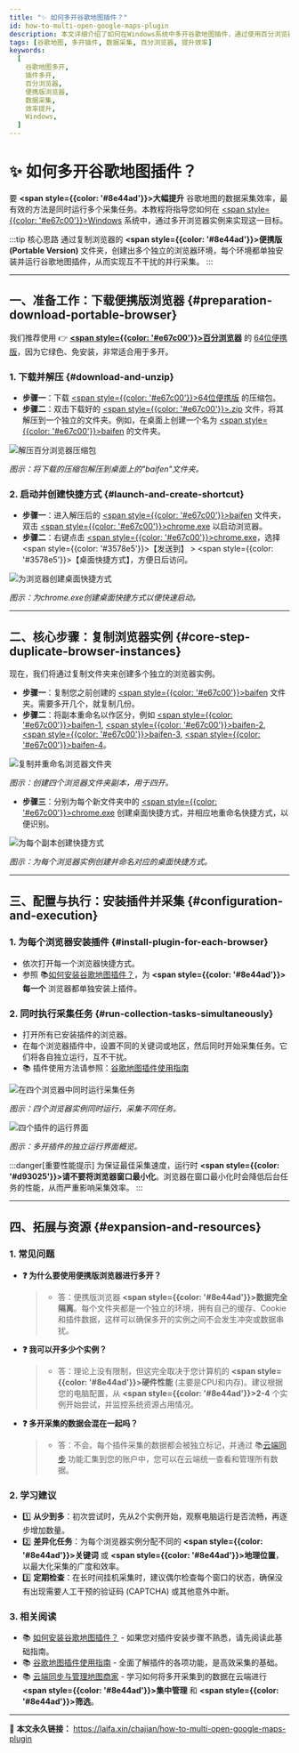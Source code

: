 ```yaml
---
title: "✨ 如何多开谷歌地图插件？"
id: how-to-multi-open-google-maps-plugin
description: 本文详细介绍了如何在Windows系统中多开谷歌地图插件，通过使用百分浏览器的便携版，实现多个采集任务同时进行，大幅提升数据获取效率。
tags: [谷歌地图, 多开插件, 数据采集, 百分浏览器, 提升效率]
keywords:
  [
    谷歌地图多开,
    插件多开,
    百分浏览器,
    便携版浏览器,
    数据采集,
    效率提升,
    Windows,
  ]
---
```


# ✨ 如何多开谷歌地图插件？

要 **<span style={{color: '#8e44ad'}}>大幅提升</span>** 谷歌地图的数据采集效率，最有效的方法是同时运行多个采集任务。本教程将指导您如何在 <u><span style={{color: '#e67c00'}}>Windows</span></u> 系统中，通过多开浏览器实例来实现这一目标。

:::tip 核心思路
通过复制浏览器的 **<span style={{color: '#8e44ad'}}>便携版 (Portable Version)</span>** 文件夹，创建出多个独立的浏览器环境，每个环境都单独安装并运行谷歌地图插件，从而实现互不干扰的并行采集。
:::

---

## 一、准备工作：下载便携版浏览器 {#preparation-download-portable-browser}

我们推荐使用 👉 [**<span style={{color: '#e67c00'}}>百分浏览器</span>**](https://www.centbrowser.cn/) 的 [64位便携版](https://www.centbrowser.cn/history.html)，因为它绿色、免安装，非常适合用于多开。

### 1. 下载并解压 {#download-and-unzip}

- **步骤一**：下载 <u><span style={{color: '#e67c00'}}>64位便携版</span></u> 的压缩包。
- **步骤二**：双击下载好的 <u><span style={{color: '#e67c00'}}>.zip</span></u> 文件，将其解压到一个独立的文件夹。例如，在桌面上创建一个名为 <u><span style={{color: '#e67c00'}}>baifen</span></u> 的文件夹。

![解压百分浏览器压缩包](https://cos.files.maozhishi.com/data/web/web-files/img/20240818211153.png)

_图示：将下载的压缩包解压到桌面上的"baifen"文件夹。_

### 2. 启动并创建快捷方式 {#launch-and-create-shortcut}

- **步骤一**：进入解压后的 <u><span style={{color: '#e67c00'}}>baifen</span></u> 文件夹，双击 <u><span style={{color: '#e67c00'}}>chrome.exe</span></u> 以启动浏览器。
- **步骤二**：右键点击 <u><span style={{color: '#e67c00'}}>chrome.exe</span></u>，选择 <span style={{color: '#3578e5'}}>【发送到】</span> > <span style={{color: '#3578e5'}}>【桌面快捷方式】</span>，方便日后访问。

![为浏览器创建桌面快捷方式](https://cos.files.maozhishi.com/data/web/web-files/img/20240818211734.png)

_图示：为chrome.exe创建桌面快捷方式以便快速启动。_

---

## 二、核心步骤：复制浏览器实例 {#core-step-duplicate-browser-instances}

现在，我们将通过复制文件夹来创建多个独立的浏览器实例。

- **步骤一**：复制您之前创建的 <u><span style={{color: '#e67c00'}}>baifen</span></u> 文件夹。需要多开几个，就复制几份。
- **步骤二**：将副本重命名以作区分，例如 <u><span style={{color: '#e67c00'}}>baifen-1</span></u>, <u><span style={{color: '#e67c00'}}>baifen-2</span></u>, <u><span style={{color: '#e67c00'}}>baifen-3</span></u>, <u><span style={{color: '#e67c00'}}>baifen-4</span></u>。

![复制并重命名浏览器文件夹](https://cos.files.maozhishi.com/data/web/web-files/img/20240818212531.png)

_图示：创建四个浏览器文件夹副本，用于四开。_

- **步骤三**：分别为每个新文件夹中的 <u><span style={{color: '#e67c00'}}>chrome.exe</span></u> 创建桌面快捷方式，并相应地重命名快捷方式，以便识别。

![为每个副本创建快捷方式](https://cos.files.maozhishi.com/data/web/web-files/img/20240818212714.png)

_图示：为每个浏览器实例创建并命名对应的桌面快捷方式。_

---

## 三、配置与执行：安装插件并采集 {#configuration-and-execution}

### 1. 为每个浏览器安装插件 {#install-plugin-for-each-browser}

- 依次打开每一个浏览器快捷方式。
- 参照 📚[如何安装谷歌地图插件？](./how-to-install-google-maps-plugin)，为 **<span style={{color: '#8e44ad'}}>每一个</span>** 浏览器都单独安装上插件。

### 2. 同时执行采集任务 {#run-collection-tasks-simultaneously}

- 打开所有已安装插件的浏览器。
- 在每个浏览器插件中，设置不同的关键词或地区，然后同时开始采集任务。它们将各自独立运行，互不干扰。
- 📚 插件使用方法请参照：[谷歌地图插件使用指南](./how-to-use-google-maps-plugin)

![在四个浏览器中同时运行采集任务](https://cos.files.maozhishi.com/data/web/web-files/img/20240818214423.png)

_图示：四个浏览器实例同时运行，采集不同任务。_

![四个插件的运行界面](https://cos.files.maozhishi.com/data/web/web-files/img/20240818215225.png)

_图示：多开插件的独立运行界面概览。_

:::danger[重要性能提示]
为保证最佳采集速度，运行时 **<span style={{color: '#d93025'}}>请不要将浏览器窗口最小化</span>**。浏览器在窗口最小化时会降低后台任务的性能，从而严重影响采集效率。
:::

---

## 四、拓展与资源 {#expansion-and-resources}

### 1. 常见问题

- **❓ 为什么要使用便携版浏览器进行多开？**

  > - 答：便携版浏览器 **<span style={{color: '#8e44ad'}}>数据完全隔离</span>**。每个文件夹都是一个独立的环境，拥有自己的缓存、Cookie和插件数据，这样可以确保多开的实例之间不会发生冲突或数据串扰。

- **❓ 我可以开多少个实例？**

  > - 答：理论上没有限制，但这完全取决于您计算机的 **<span style={{color: '#8e44ad'}}>硬件性能</span>** (主要是CPU和内存)。建议根据您的电脑配置，从 **<span style={{color: '#8e44ad'}}>2-4</span>** 个实例开始尝试，并监控系统资源占用情况。

- **❓ 多开采集的数据会混在一起吗？**
  > - 答：不会。每个插件采集的数据都会被独立标记，并通过 📚[云端同步](./cloud-synchronize-merchants-and-centralized-data-management) 功能汇集到您的账户中，您可以在云端统一查看和管理所有数据。

### 2. 学习建议

- 1️⃣ **从少到多**：初次尝试时，先从2个实例开始，观察电脑运行是否流畅，再逐步增加数量。
- 2️⃣ **差异化任务**：为每个浏览器实例分配不同的 **<span style={{color: '#8e44ad'}}>关键词</span>** 或 **<span style={{color: '#8e44ad'}}>地理位置</span>**，以最大化采集的广度和效率。
- 3️⃣ **定期检查**：在长时间挂机采集时，建议偶尔检查每个窗口的状态，确保没有出现需要人工干预的验证码 (CAPTCHA) 或其他意外中断。

### 3. 相关阅读

- 📚 [如何安装谷歌地图插件？](./how-to-install-google-maps-plugin) - 如果您对插件安装步骤不熟悉，请先阅读此基础指南。
- 📚 [谷歌地图插件使用指南](./how-to-use-google-maps-plugin) - 全面了解插件的各项功能，是高效采集的基础。
- 📚 [云端同步与管理地图商家](./cloud-synchronize-merchants-and-centralized-data-management) - 学习如何将多开采集到的数据在云端进行 **<span style={{color: '#8e44ad'}}>集中管理</span>** 和 **<span style={{color: '#8e44ad'}}>筛选</span>**。

---

🔗 **本文永久链接：** https://laifa.xin/chajian/how-to-multi-open-google-maps-plugin
